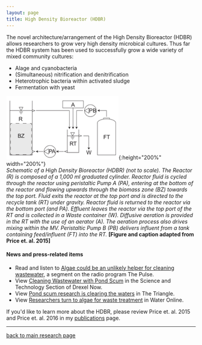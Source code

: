 ```yaml
---
layout: page
title: High Density Bioreactor (HDBR)
---
```

The novel architecture/arrangement of the High Density Bioreactor (HDBR) allows researchers to grow very high density microbical cultures. Thus far the HDBR system has been used to successfully grow a wide variety of mixed community cultures:  
* Alage and cyanobacteria  
* (Simultaneous) nitrification and denitrification  
* Heterotrophic bacteria within activated sludge  
* Fermentation with yeast  

![HDBR](/assets/HDBR/HDBR_Schematic.png){:height="200%" width="200%"}   
*Schematic of a High Density Bioreactor (HDBR) (not to scale). The Reactor (R) is composed of a 1,000 ml graduated cylinder. Reactor fluid is cycled through the reactor using peristaltic Pump A (PA), entering at the bottom of the reactor and flowing upwards through the biomass zone (BZ) towards the top port. Fluid exits the reactor at the top port and is directed to the recycle tank (RT) under gravity. Reactor fluid is returned to the reactor via the bottom port (and PA). Effluent leaves the reactor via the top port of the RT and is collected in a Waste container (W). Diffusive aeration is provided in the RT with the use of an aerator (A). The aeration process also drives mixing within the MV. Peristaltic Pump B (PB) delivers influent from a tank containing feed/influent (FT) into the RT.* **[Figure and caption adapted from Price et. al. 2015]**  

#### News and press-related items  
* Read and listen to [Algae could be an unlikely helper for cleaning wastewater](http://www.newsworks.org/index.php/thepulse/item/91073-drexel-wastewater-pump), a segment on the radio program The Pulse.  
* View [Cleaning Wastewater with Pond Scum](http://drexel.edu/now/archive/2016/January/algae-bioreactor/) in the Science and Technology Section of Drexel Now.  
* View [Pond scum research is clearing the waters](http://thetriangle.org/news/pond-scum-research-is-clearing-the-waters/) in The Triangle.  
* View [Researchers turn to algae for waste treatment](http://www.wateronline.com/doc/researchers-turn-algae-wastewater-treatment-0001) in Water Online.  

If you'd like to learn more about the HDBR, please review Price et. al. 2015 and Price et. al. 2016 in my [publications](../2-publications.md) page.  

___  
[back to main research page](../1-research.md)  